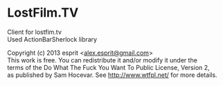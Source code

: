 # LostFilm.TV
Client for lostfim.tv  
Used ActionBarSherlock library

Copyright (c) 2013 esprit \<alex.esprit@gmail.com\>  
This work is free. You can redistribute it and/or modify it under the  
terms of the Do What The Fuck You Want To Public License, Version 2,  
as published by Sam Hocevar. See http://www.wtfpl.net/ for more details.
